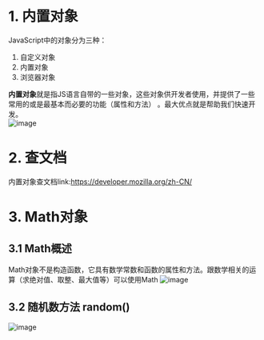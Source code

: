 # 1. 内置对象
JavaScript中的对象分为三种：
 1. 自定义对象
 2. 内置对象
 3. 浏览器对象

**内置对象**就是指JS语言自带的一些对象，这些对象供开发者使用，并提供了一些常用的或是最基本而必要的功能（属性和方法） 。最大优点就是帮助我们快速开发。  
![image](https://github.com/Happy-jianghui/Frontend-Learning/assets/98568967/8b677d9d-b30c-4f4b-b11c-cf33a1330697)

# 2. 查文档
内置对象查文档link:https://developer.mozilla.org/zh-CN/  

# 3. Math对象
## 3.1 Math概述
Math对象不是构造函数，它具有数学常数和函数的属性和方法。跟数学相关的运算（求绝对值、取整、最大值等）可以使用Math
![image](https://github.com/Happy-jianghui/Frontend-Learning/assets/98568967/181d4f7f-1edf-4858-acf2-76401570b5a8)


## 3.2 随机数方法 random()
![image](https://github.com/Happy-jianghui/Frontend-Learning/assets/98568967/cb248e05-2ce9-41eb-aff9-e3774cee2694)




























